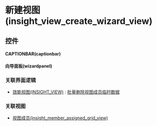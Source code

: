 # 新建视图(insight_view_create_wizard_view)  <!-- {docsify-ignore-all} -->



## 控件
#### CAPTIONBAR(captionbar)
#### 向导面板(wizardpanel)


### 关联界面逻辑
  * [效能视图(INSIGHT_VIEW)](module/Insight/insight_view) : [批量删除视图成员临时数据](module/Insight/insight_view/uilogic/remove_batch_temp)

### 关联视图
  * [视图成员(insight_member_assigned_grid_view)](app/view/insight_member_assigned_grid_view)

<script>
 const { createApp } = Vue
  createApp({
    data() {
      return {

      }
    }
  }).use(ElementPlus).mount('#app')
</script>